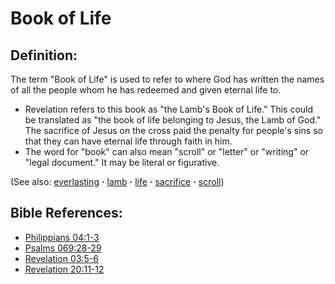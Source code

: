 # Book of Life #

## Definition: ##

The term "Book of Life" is used to refer to where God has written the names of all the people whom he has redeemed and given eternal life to.

* Revelation refers to this book as "the Lamb's Book of Life." This could be translated as "the book of life belonging to Jesus, the Lamb of God." The sacrifice of Jesus on the cross paid the penalty for people's sins so that they can have eternal life through faith in him.
* The word for "book" can also mean "scroll" or "letter" or "writing" or "legal document." It may be literal or figurative.

(See also: [everlasting](../kt/everlasting.md) **·** [lamb](../kt/lamb.md) **·** [life](../kt/life.md) **·** [sacrifice](../kt/sacrifice.md) **·** [scroll](../other/scroll.md))

## Bible References: ##

* [Philippians 04:1-3](https://door43.org/en/bible/notes/php/04/01)
* [Psalms 069:28-29](https://door43.org/en/bible/notes/psa/069/028)
* [Revelation 03:5-6](https://door43.org/en/bible/notes/rev/03/05)
* [Revelation 20:11-12](https://door43.org/en/bible/notes/rev/20/11)

